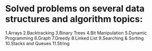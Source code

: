 # Solved problems on several data structures and algorithm topics:
1.Arrays
2.Backtracking
3.Binary Trees
4.Bit Manipulation
5.Dynamic Programming
6.Graph
7.Greedy
8.Linked List
9.Searching & Sorting
10.Stacks and Queues
11.String

